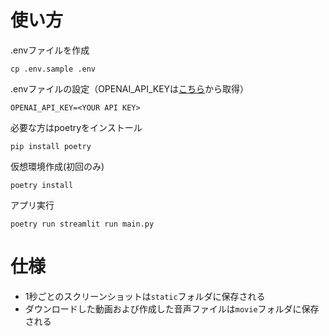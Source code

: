 # 使い方

.envファイルを作成
```Shell
cp .env.sample .env
```

.envファイルの設定（OPENAI_API_KEYは[こちら](https://platform.openai.com/account/api-keys)から取得）
```Shell
OPENAI_API_KEY=<YOUR API KEY>
```

必要な方はpoetryをインストール
```Shell
pip install poetry
```

仮想環境作成(初回のみ)
```Shell
poetry install
```

アプリ実行
```Shell
poetry run streamlit run main.py
```

# 仕様
- 1秒ごとのスクリーンショットは`static`フォルダに保存される
- ダウンロードした動画および作成した音声ファイルは`movie`フォルダに保存される

